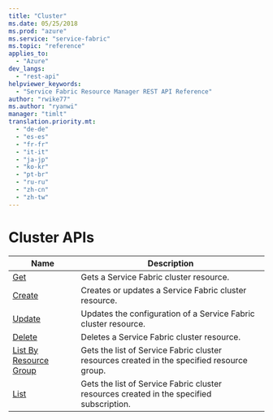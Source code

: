 ```yaml
---
title: "Cluster"
ms.date: 05/25/2018
ms.prod: "azure"
ms.service: "service-fabric"
ms.topic: "reference"
applies_to: 
  - "Azure"
dev_langs: 
  - "rest-api"
helpviewer_keywords: 
  - "Service Fabric Resource Manager REST API Reference"
author: "rwike77"
ms.author: "ryanwi"
manager: "timlt"
translation.priority.mt: 
  - "de-de"
  - "es-es"
  - "fr-fr"
  - "it-it"
  - "ja-jp"
  - "ko-kr"
  - "pt-br"
  - "ru-ru"
  - "zh-cn"
  - "zh-tw"
---
```

# Cluster APIs

| Name | Description |
| --- | --- |
| [Get](sfrp-api-clusters_get.md) | Gets a Service Fabric cluster resource.<br/> |
| [Create](sfrp-api-clusters_create.md) | Creates or updates a Service Fabric cluster resource.<br/> |
| [Update](sfrp-api-clusters_update.md) | Updates the configuration of a Service Fabric cluster resource.<br/> |
| [Delete](sfrp-api-clusters_delete.md) | Deletes a Service Fabric cluster resource.<br/> |
| [List By Resource Group](sfrp-api-clusters_listbyresourcegroup.md) | Gets the list of Service Fabric cluster resources created in the specified resource group.<br/> |
| [List](sfrp-api-clusters_list.md) | Gets the list of Service Fabric cluster resources created in the specified subscription.<br/> |

